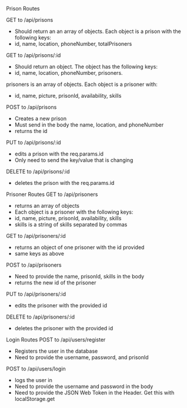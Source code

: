 Prison Routes

GET to /api/prisons
- Should return an an array of objects. Each object is a prison with the following keys:
- id, name, location, phoneNumber, totalPrisoners


GET to /api/prisons/:id
- Should return an object. The object has the following keys:
- id, name, location, phoneNumber, prisoners.

prisoners is an array of objects. Each object is a prisoner with:
- id, name, picture, prisonId, availability, skills

POST to /api/prisons
- Creates a new prison
- Must send in the body the name, location, and phoneNumber
- returns the id

PUT to /api/prisons/:id
- edits a prison with the req.params.id
- Only need to send the key/value that is changing

DELETE to /api/prisons/:id
- deletes the prison with the req.params.id


Prisoner Routes
GET to /api/prisoners
- returns an array of objects
- Each object is a prisoner with the following keys:
- id, name, picture, prisonId, availability, skills
- skills is a string of skills separated by commas

GET to /api/prisoners/:id
- returns an object of one prisoner with the id provided
- same keys as above

POST to /api/prisoners
- Need to provide the name, prisonId, skills in the body
- returns the new id of the prisoner

PUT to /api/prisoners/:id
- edits the prisoner with the provided id

DELETE to /api/prisoners/:id
- deletes the prisoner with the provided id


Login Routes
POST to /api/users/register
- Registers the user in the database
- Need to provide the username, password, and prisonId

POST to /api/users/login
- logs the user in
- Need to provide the username and password in the body
- Need to provide the JSON Web Token in the Header. Get this with localStorage.get
